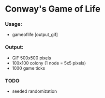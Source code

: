 # Conway's Game of Life

### Usage:
* gameoflife [output_gif]

### Output:
 * GIF 500x500 pixels
 * 100x100 colony (1 node = 5x5 pixels)
 * 1000 game ticks

### TODO
* seeded randomization
